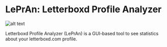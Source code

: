 # LePrAn: Letterboxd Profile Analyzer
![alt text](https://i.imgur.com/1uoOUjs.png)

Letterboxd Profile Analyzer (LePrAn) is a GUI-based tool to see statistics about your letterboxd.com profile.
